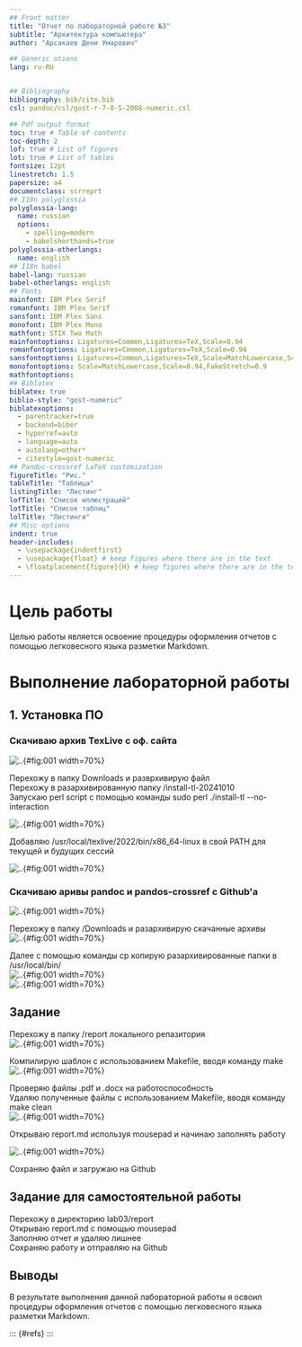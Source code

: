 ```yaml
---
## Front matter
title: "Отчет по лабораторной работе №3"
subtitle: "Архитектура компьютера"
author: "Арсакаев Дени Умарович"

## Generic otions
lang: ru-RU


## Bibliography
bibliography: bib/cite.bib
csl: pandoc/csl/gost-r-7-0-5-2008-numeric.csl

## Pdf output format
toc: true # Table of contents
toc-depth: 2
lof: true # List of figures
lot: true # List of tables
fontsize: 12pt
linestretch: 1.5
papersize: a4
documentclass: scrreprt
## I18n polyglossia
polyglossia-lang:
  name: russian
  options:
	- spelling=modern
	- babelshorthands=true
polyglossia-otherlangs:
  name: english
## I18n babel
babel-lang: russian
babel-otherlangs: english
## Fonts
mainfont: IBM Plex Serif
romanfont: IBM Plex Serif
sansfont: IBM Plex Sans
monofont: IBM Plex Mono
mathfont: STIX Two Math
mainfontoptions: Ligatures=Common,Ligatures=TeX,Scale=0.94
romanfontoptions: Ligatures=Common,Ligatures=TeX,Scale=0.94
sansfontoptions: Ligatures=Common,Ligatures=TeX,Scale=MatchLowercase,Scale=0.94
monofontoptions: Scale=MatchLowercase,Scale=0.94,FakeStretch=0.9
mathfontoptions:
## Biblatex
biblatex: true
biblio-style: "gost-numeric"
biblatexoptions:
  - parentracker=true
  - backend=biber
  - hyperref=auto
  - language=auto
  - autolang=other*
  - citestyle=gost-numeric
## Pandoc-crossref LaTeX customization
figureTitle: "Рис."
tableTitle: "Таблица"
listingTitle: "Листинг"
lofTitle: "Список иллюстраций"
lotTitle: "Список таблиц"
lolTitle: "Листинги"
## Misc options
indent: true
header-includes:
  - \usepackage{indentfirst}
  - \usepackage{float} # keep figures where there are in the text
  - \floatplacement{figure}{H} # keep figures where there are in the text
---
```


# Цель работы
Целью работы является освоение процедуры оформления отчетов с помощью легковесного
языка разметки Markdown.

   
   
# Выполнение лабораторной работы
   
   

## 1. Установка ПО   
   
   
### Скачиваю архив TexLive с оф. сайта   
![..](image/1.png){#fig:001 width=70%}
   
   
Перехожу в папку Downloads и разврхивирую файл   
Перехожу в разархивированную папку /install-tl-20241010   
Запускаю perl script c помощью команды sudo perl ./install-tl --no-interaction   
   
   
![..](image/2.png){#fig:001 width=70%}
   
   
Добавляю /usr/local/texlive/2022/bin/x86_64-linux в свой PATH для текущей и
будущих сессий   


![..](image/3.png){#fig:001 width=70%}



### Скачиваю аривы pandoc и pandos-crossref с Github'a   
![..](image/4.png){#fig:001 width=70%}   
   
   
Перехожу в папку /Downloads и разархивирую скачанные архивы    
![..](image/5.png){#fig:001 width=70%}    
   
   
Далее с помощью команды cp копирую разархивированные папки в /usr/local/bin/   
![..](image/6.png){#fig:001 width=70%}    
![..](image/7.png){#fig:001 width=70%} 
   
   

## Задание   
    
    
Перехожу в папку /report локального репазитория    
![..](image/8.png){#fig:001 width=70%}     
     
     
Компилирую шаблон с использованием Makefile, вводя команду make   
![..](image/9.png){#fig:001 width=70%}
   
   
Проверяю файлы .pdf и .docx  на работоспособность   
Удаляю полученные файлы с использованием Makefile, вводя команду make clean   
![..](image/10.png){#fig:001 width=70%}   
    
    
Открываю report.md используя mousepad и начинаю заполнять работу   
    
    
![..](image/11.png){#fig:001 width=70%}
    
Сохраняю  файл и загружаю на Github    
   
## Задание для самостоятельной работы   
   
Перехожу в директорию lab03/report   
Открываю report.md c помощью mousepad   
Заполняю отчет и удаляю лишнее   
Сохраняю работу и отправляю на Github   

      
## Выводы
         
В результате выполнения данной лабораторной работы я освоил процедуры
оформления отчетов с помощью легковесного языка разметки Markdown.



::: {#refs}
:::
